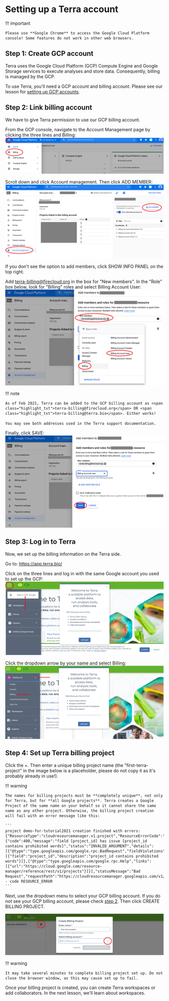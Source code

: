 # Setting up a Terra account

!!! important

    Please use **Google Chrome** to access the Google Cloud Platform console! Some features do not work in other web browsers.

## Step 1: Create GCP account

Terra uses the Google Cloud Platform (GCP) Compute Engine and Google Storage services to execute analyses and store data. Consequently, billing is managed by the GCP.

To use Terra, you'll need a GCP account and billing account. Please see our lesson for [setting up GCP accounts](../Introduction-to-GCP/index.md).

## Step 2: Link billing account <a name="link-terra-gcp"></a>

We have to give Terra permission to use our GCP billing account.

From the GCP console, navigate to the Account Management page by clicking the three lines and <span class="highlight_txt">Billing</span>:
![](./terra-imgs/gcp-billing.png "gcp billing tab")

Scroll down and click <span class="highlight_txt">Account management</span>. Then click <span class="highlight_txt">ADD MEMBER</span>:
![](./terra-imgs/gcp-linkterra1.png "gcp add new member")

If you don't see the option to add members, click <span class="highlight_txt">SHOW INFO PANEL</span> on the top right.

Add <span class="highlight_txt">terra-billing@firecloud.org</span> in the box for "New members". In the "Role" box below, look for "Billing" roles and select <span class="highlight_txt">Billing Account User</span>:
![](./terra-imgs/gcp-linkterra2.png "Add terra as member")

!!! note

    As of Feb 2021, Terra can be added to the GCP billing account as <span class="highlight_txt">terra-billing@firecloud.org</span> OR <span class="highlight_txt">terra-billing@terra.bio</span>. Either works!

    You may see both addresses used in the Terra support documentation.

Finally, click <span class="highlight_txt">SAVE</span>:
![](./terra-imgs/gcp-linkterra3.png "Save new member")

## Step 3: Log in to Terra

Now, we set up the billing information on the Terra side.

Go to: <https://app.terra.bio/>

Click on the three lines and log in with the same Google account you used to set up the GCP:
![](./terra-imgs/terra-home-pg.png "terra home page")

Click the dropdown arrow by your name and select <span class="highlight_txt">Billing</span>:
![](./terra-imgs/terra-billing-option.png "terra billing page")

## Step 4: Set up Terra billing project

Click the <span class="highlight_txt">+</span>. Then enter a unique billing project name (the "first-terra-project" in the image below is a placeholder, please do not copy it as it's probably already in use!).

!!! warning

    The names for billing projects must be **completely unique**, not only for Terra, but for **all Google projects**. Terra creates a Google Project of the same name on your behalf so it cannot share the same name as any other project. Otherwise, the billing project creation will fail with an error message like this:

    ```
    project demo-for-tutorial2021 creation finished with errors: {"ResourceType":"cloudresourcemanager.v1.project","ResourceErrorCode":"400","ResourceErrorMessage":{"code":400,"message":"field [project_id] has issue [project_id contains prohibited words]","status":"INVALID_ARGUMENT","details":[{"@type":"type.googleapis.com/google.rpc.BadRequest","fieldViolations":[{"field":"project_id","description":"project_id contains prohibited words"}]},{"@type":"type.googleapis.com/google.rpc.Help","links":[{"url":"https://cloud.google.com/resource-manager/reference/rest/v1/projects"}]}],"statusMessage":"Bad Request","requestPath":"https://cloudresourcemanager.googleapis.com/v1/projects","httpMethod":"POST"}} - code RESOURCE_ERROR
    ```

Next, use the dropdown menu to select your GCP billing account. If you do not see your GCP billing account, please check [step 2](#link-terra-gcp). Then click <span class="highlight_txt">CREATE BILLING PROJECT</span>.

![](./terra-imgs/terra-billing-project.png "create terra billing project")

!!! warning

    It may take several minutes to complete billing project set up. Do not close the browser window, as this may cause set up to fail.

Once your billing project is created, you can create Terra workspaces or add collaborators. In the next lesson, we'll learn about workspaces.
